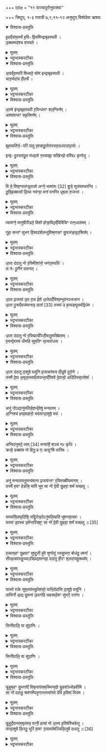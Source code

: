 +++
title = "११ याज्यापुरोनुवाक्याः"

+++
त्रिष्टुप्, १-३ गायत्री
७,९,११-१२ अनुष्टुप्
विश्वेदेवा ऋषयः
<details open><summary>विश्वास-प्रस्तुतिः</summary>

इ॒दव्ँवा॑मा॒स्ये॑ ह॒विᳶ प्रि॒यमि॑न्द्राबृहस्पती ।  
उ॒क्थम्मद॑श्च शस्यते ।
</details>

<details><summary>मूलम्</summary>

इ॒दव्ँवा॑मा॒स्ये॑ ह॒विᳶ प्रि॒यमि॑न्द्राबृहस्पती ।  
उ॒क्थम्मद॑श्च शस्यते ।
</details>

<details><summary>भट्टभास्करटीका</summary>

1अथ याज्याकाण्डं वैश्वदेवं 'यं कामयेत राजन्यमनपोब्धो जायेत वृत्रान् घ्नंश्चरेदिति तस्मा एतमैन्द्राबार्हस्पत्यं चरुं निर्वपेत्' इत्यस्य पुरोनुवाक्या - इदं वामिति गायत्री ॥ हे इन्द्राबृहस्पती वां युवयोरास्ये इदं प्रियं हविः आस्यस्थमेवेदं मन्तव्यम्, न यत्नसाध्यम् । यद्वा - इदं हविः युवयोरास्ये जुहोमीति शेषः । उक्थं शस्त्रं तदपि होत्रा शस्यते युवयोः प्रियम् । मदश्च मदहेतुश्च युवयोः । यद्वा - उक्थं शस्त्रं, मदः प्रतिगरः, तदुभयमपि युवयोः प्रियत्वात् शस्यते एव इदं हविरपि युवयोः प्रियत्वात् मया हूयते इति । यद्वा - उक्थं मदश्च शस्यते, यदर्थं स सोम एवेदं हविः । याभ्यां वोक्थं मदश्च शस्यते तयोर्युवयोरिदं हविरिति ॥
</details>

<details open><summary>विश्वास-प्रस्तुतिः</summary>

अ॒यव्ँवा॒म्परि॑ षिच्यते॒ सोम॑ इन्द्राबृहस्पती ।   
चारु॒र्मदा॑य पी॒तये᳚ ।
</details>

<details><summary>मूलम्</summary>

अ॒यव्ँवा॒म्परि॑ षिच्यते॒ सोम॑ इन्द्राबृहस्पती ।   
चारु॒र्मदा॑य पी॒तये᳚ ।
</details>

<details><summary>भट्टभास्करटीका</summary>

2अथ तत्रैव पुरोनुवाक्या विकल्प्यते - अयं वामिति गायत्री ॥ हे इन्द्राबृहस्पती अयं सोमः सोमसदृशं हविः चारुः दीप्तिमान् मदनसमर्थो वा । वां युवयोः मदाय मदार्थं पीतये पानाय परिषिच्यते सर्वतः पूर्यते । 'क्तिच्क्तौ च' इति क्तिच् ॥
</details>

<details open><summary>विश्वास-प्रस्तुतिः</summary>

अ॒स्मे इ॑न्द्राबृहस्पती र॒यिन्ध॑त्तꣳ शत॒ग्विन᳚म् ।   
अश्वा॑वन्तꣳ सह॒स्रिण᳚म् ।
</details>

<details><summary>मूलम्</summary>

अ॒स्मे इ॑न्द्राबृहस्पती र॒यिन्ध॑त्तꣳ शत॒ग्विन᳚म् ।   
अश्वा॑वन्तꣳ सह॒स्रिण᳚म् ।
</details>

<details><summary>भट्टभास्करटीका</summary>

3पुनश्च विकल्पः - अस्मे इति गायत्री ॥ हे इन्द्राबृहस्पते अस्मे अस्मभ्यम् । 'सुपां सुलुक्' इति शेआदेशः, 'शे' इति प्रगृह्यत्वम् । रयिं धनं धत्तं दत्तम् । रयिर्विशेष्यते - शतग्विनं शतसंख्याकानां बहूनां गवां समाहारश्शतगवं, 'गोरतद्धितलुकि' इति टच्समासान्तः, तद्वन्तं शतग्विनं, अकारलोपश्छान्दसः । अश्वावन्तं अश्वैस्तद्वन्तम् । 'मन्त्रे सोमाश्व' इति दीर्घत्वम् । कियद्भिरश्वैस्तद्वन्तम्? सहस्रिणं सहस्रसङ्ख्यैः गोभ्योपि बहुतरैरश्वैः अन्यैर्वा गजादिभिस्तद्वन्तम् । ईदृशं रयिं अस्मभ्यं धत्तं अस्मामु स्थापयतम् ॥
</details>

<details open><summary>विश्वास-प्रस्तुतिः</summary>

बृह॒स्पति॑र्न॒ᳶ परि॑ पातु प॒श्चादु॒तोत्त॑रस्मा॒दध॑रादघा॒योः ।  

इन्द्र॑ᳶ पु॒रस्ता॑दु॒त म॑ध्य॒तो न॒स्सखा॒ सखि॑भ्यो॒ वरि॑वᳵ कृणोतु ।  
</details>

<details><summary>मूलम्</summary>

बृह॒स्पति॑र्न॒ᳶ परि॑ पातु प॒श्चादु॒तोत्त॑रस्मा॒दध॑रादघा॒योः ।  

इन्द्र॑ᳶ पु॒रस्ता॑दु॒त म॑ध्य॒तो न॒स्सखा॒ सखि॑भ्यो॒ वरि॑वᳵ कृणोतु ।  
</details>

<details><summary>भट्टभास्करटीका</summary>

4अथ याज्या - बृहस्पतिर्न इति त्रिष्टुप् ॥ बृहस्पतिः नः अस्मान् परिपातु सर्वैः प्रकारैः रक्षतु । पश्चादपरस्यां दिशि अवस्थितात् अघायोः अघं पापं योस्मभ्यमिच्छति तस्मात् पुरुषान्नः पातु । 'छन्दसि परेच्छायामपि' इति क्यच्, 'न छन्दसि' इतीत्वाभावः । उत अपि च उत्तरस्मादुत्तरदिगवस्थितात् अघायोर्नः पातु । अधरात् दक्षिणदिगवस्थिताच्चाघायोर्नः पातु, भूगोळे दक्षिणस्याधरत्वात् । इन्द्रश्च नोस्मान्पुरस्तात्पूर्वतः पातु पूर्वस्यां दिश्यवस्थितात् अघायोः नः पातु । उत अपि च मध्यतः मध्यदिग्व्यवस्थिताच्च । किंच – सखा समानख्यानः सखिभ्यः समानख्यानेभ्यः यजमानेभ्यः वरिवः धनं कृणोतु ददातु । कः? आनन्तर्यादिन्द्रः ॥
</details>

<details open><summary>विश्वास-प्रस्तुतिः</summary>

वि ते॒ विष्व॒ग्वात॑जूतासो अग्ने॒ भामा॑सः [32]  शु॒चे॒ शुच॑यश्चरन्ति ।  
तु॒वि॒म्र॒ख्षासो॑ दि॒व्या नव॑ग्वा॒ वना॑ वनन्ति धृष॒ता रु॒जन्तः॑ ।
</details>

<details><summary>मूलम्</summary>

वि ते॒ विष्व॒ग्वात॑जूतासो अग्ने॒ भामा॑सः [32]  शु॒चे॒ शुच॑यश्चरन्ति ।  
तु॒वि॒म्र॒ख्षासो॑ दि॒व्या नव॑ग्वा॒ वना॑ वनन्ति धृष॒ता रु॒जन्तः॑ ।
</details>

<details><summary>भट्टभास्करटीका</summary>

5'मेध्या च वा एतस्यामेध्या च तनुवौ संसृज्येते । यस्याहिताग्नेरन्यैरग्निभिरग्नयस्संसृज्यन्ते । अग्नये विविचये पुरोडाशमष्टाकपालं निर्वपेत्' इत्यस्य पुरोनुवाक्या - वि ते इति त्रिष्टुप् ॥ हे अग्ने ते तव विष्वक् नानागतिः वातजूतासः वातेन जूताः प्रेरिताः वातजूतासः । जु इति सौत्रो धातुः, जुवः कर्मणि निष्ठायां छान्दसं दीर्घत्वम्, 'आज्जसेरसुक्', तृतीया कर्मणि' इति पूर्वपदप्रकृतिस्वरत्वम् । यद्वा - वातस्येव जूतं वेगो येषामिति वातजूतासः । भामासः भासनशीलाः क्रूररूपा वा हे शुचे दीप्त शुचयः दीप्तयः तव विचरन्ति विष्वग्गमनाः ।   
किंच – तुविम्रक्षासः बहुशूद्धयः बहूनां वा शोधनाः । मृजेरौणादिके सप्रत्यये अमागमः, पूर्ववदसुक् । सेचनार्थात्स एव प्रत्ययः, अमागमश्च, बहुसेचकाः वृष्ट्या बहुविकारत्वादवग्रहश्च बहुव्रीहित्वे त्रिचक्रादित्वादुत्तरपदानोदात्तत्वम् । दिव्याः दिवमर्हतीति दण्डादिभ्यो यत् । नवग्वाः नवगतयः नित्याभिनवाः । अनवग्रह एव । गमेः क्विप्, 'ऊङ्च गमादीनामिति वक्तव्यम्' इत्यूकारः, जसि छान्दसं दीर्घत्वम् । वना वनानि उदकानि वनन्ति संभवन्ति धृषता धर्षणेन प्रसहनेन रुजन्तः वैगुण्यं भजन्तः । तया समृद्ध्या वृष्टिमुत्पादयन्तु तव शुचय इति ॥
</details>

<details open><summary>विश्वास-प्रस्तुतिः</summary>

त्वाम॑ग्ने॒ मानु॑षीरीडते॒ विशो॑ होत्रा॒विद॒व्ँविवि॑चिꣳ रत्न॒धात॑मम् ।  

गुहा॒ सन्तꣳ॑ सुभग वि॒श्वद॑र्शतन्तुविष्म॒णसꣳ॑ सु॒यज॑ङ्घृत॒श्रिय᳚म् ।
</details>

<details><summary>मूलम्</summary>

त्वाम॑ग्ने॒ मानु॑षीरीडते॒ विशो॑ होत्रा॒विद॒व्ँविवि॑चिꣳ रत्न॒धात॑मम् ।  

गुहा॒ सन्तꣳ॑ सुभग वि॒श्वद॑र्शतन्तुविष्म॒णसꣳ॑ सु॒यज॑ङ्घृत॒श्रिय᳚म् ।
</details>

<details><summary>भट्टभास्करटीका</summary>

6अथ याज्या - त्वामग्ने मानुषीरिति त्रिष्टुप् ॥ हे अग्ने त्वां मानुषीः मनुष्याः विशः प्रजाः ईडते स्तुवन्ति । 'मनोर्जातौ' इत्यञ्, 'टिड्ढाणञ्' इत्यादिना ङीप्, 'वा छन्दसि' इति पूर्वसवर्णदीर्घत्वम् । होत्राविदं वाग्विशेषज्ञं विविचिं विवेचकं मिश्रितानां शोधकम् । विपूर्वाद्विचेः 'इक्कृष्यादिभ्यः' इतीक् । रत्नधातमं रमणीयानां धनानां धातृतमं दातृतमं गुहा गुहायां सन्तं गुह्यम् । सप्तम्या आकारः । हे सुभग सर्वस्य प्रिय । यद्वा - शोभनधन विश्वदर्शतं विश्वस्य दर्शयितारं, विश्वं दर्शनमस्येति बहुव्रीहिः । तुविष्मणसं प्रवृद्धमनसं, महाबलमित्येके, बहूनां मन्तारमित्यन्ये । छान्दसस्सुट्, णत्वं च, बहुव्रीहित्वे त्वन्तोदात्तत्वं त्रिचक्रादित्वाद्द्रष्टव्यम् बहुविकारत्वादनवग्रहः । सुयजं सुष्ठु यष्टारं वैगुण्यापनोदनं घृतश्रियं घृतस्य श्रयितारम् । 'क्विब्वचि' इत्यादिना क्विप्दीर्घौ । ईदृशं त्वामीडते प्रजाः । त्वं च अभिप्रेतैर्योजय सर्वतोस्मदभिप्रेतमपि साधयसि ॥
</details>

<details open><summary>विश्वास-प्रस्तुतिः</summary>

धा॒ता द॑दातु नो र॒यिमीशा॑नो॒ जग॑त॒स्पतिः॑ ।  
स न॑ᳶ पू॒र्णेन॑ वावनत् ।
</details>

<details><summary>मूलम्</summary>

धा॒ता द॑दातु नो र॒यिमीशा॑नो॒ जग॑त॒स्पतिः॑ ।  
स न॑ᳶ पू॒र्णेन॑ वावनत् ।
</details>

<details><summary>भट्टभास्करटीका</summary>

7सन्ति देविकाहवींषि 'धात्रे पुरोडाशं द्वादशकपालं निर्वपति' , 'देविका निर्वपेत्प्रजाकामः' इति च विहितानि । तत्र धातुः पुरोनुवाक्या - धातेति गायत्री ॥ धाता विश्वस्य धारयिता नोस्मभ्यं धनं ददातु । ईशानः सर्वार्थसाधनशक्तः । अनुदात्तेत्त्वाल्लसार्वधातुकानुदात्तत्वम् । जगतः पतिः पालयिता । 'षष्ठ्याः पतिपुत्र' इति सत्वम् । किञ्च - स देवोस्मान् पूर्णेन पूरणाय वावनत् संभजताम्, अत्यर्थं परिगृह्णात्वस्मानिति । यद्वा - पूर्णेन आप्यायितेन नोस्मान्योजयतु । वनतेर्लेटि शपः श्लुः, लेटोडागमः, तुजादित्वादभ्यासस्य दीर्घत्वम् ॥
</details>

<details open><summary>विश्वास-प्रस्तुतिः</summary>

धा॒ता प्र॒जाया॑ उ॒त रा॒य ई॑शे धा॒तेदव्ँविश्व॒म्भुव॑नञ्जजान ।   
धा॒ता पु॒त्रय्ँयज॑मानाय॒ दाता᳚ [33] तस्मा॑ उ ह॒व्यङ्घृ॒तव॑द्विधेम ।
</details>

<details><summary>मूलम्</summary>

धा॒ता प्र॒जाया॑ उ॒त रा॒य ई॑शे धा॒तेदव्ँविश्व॒म्भुव॑नञ्जजान ।   
धा॒ता पु॒त्रय्ँयज॑मानाय॒ दाता᳚ [33] तस्मा॑ उ ह॒व्यङ्घृ॒तव॑द्विधेम ।
</details>

<details><summary>भट्टभास्करटीका</summary>

8याज्या - धाता प्रजाया इति त्रिष्टुप् ॥ धाता प्रजायाः पुत्रादेः उत अपि च रायो धनस्य च ईशे ईष्टे । 'लोपस्त आत्मनेपदेषु' इति तलोपः । इद विश्वं भुवनं भूतजातं धाता जनान जनयामास । ण्यन्ताल्लिटि 'बहुलमन्यत्रापि' इति णिलुक् । धातेव पुत्रं यजमानाय दाता ताच्छील्येन ददाति । तस्मा उ तस्मा एव देवाय हव्यमिदं घृतवत् घृतयुक्तं विधेम दद्मः । विध विधाने, तौदादिकः ॥
</details>

<details open><summary>विश्वास-प्रस्तुतिः</summary>

धा॒ता द॑दातु नो र॒यिम्प्राची᳚ञ्जी॒वातु॒मख्षि॑ताम् ।  
व॒यन्दे॒वस्य॑ धीमहि सुम॒तिꣳ स॒त्यरा॑धसः ।
</details>

<details><summary>मूलम्</summary>

धा॒ता द॑दातु नो र॒यिम्प्राची᳚ञ्जी॒वातु॒मख्षि॑ताम् ।  
व॒यन्दे॒वस्य॑ धीमहि सुम॒तिꣳ स॒त्यरा॑धसः ।
</details>

<details><summary>भट्टभास्करटीका</summary>

9तत्रैव याज्यानुवाक्ये विकल्प्येते - धातेत्यनुष्टुप् ॥ धाता ददातु नो रयिम् । गतम् । प्राचीं प्रकृष्टगमनां अनुगुणां जीवातुं जीवनार्थं जीवनाय पर्याप्तम् । जीवेरातुप्रत्ययः । अक्षितां अक्षीणां, ततश्च तेनैव धनेन वयं देवस्य सवितुः सत्यराधसः सत्यधनस्य सुमतिं शोभनमतिं, कम्? यागम् । धीमहि धारयामः तं यजेमहीत्यर्थः । धीङ् आधारे, शपो लुक् । यद्वा - देवस्य धातुः कल्याणीं मतिं तद्विषयां कल्याणीं बुद्धिं तां धीमहि कुर्मः ॥
</details>

<details open><summary>विश्वास-प्रस्तुतिः</summary>

धा॒ता द॑दातु दा॒शुषे॒ वसू॑नि प्र॒जाका॑माय मी॒ढुषे॑ दुरो॒णे ।    
तस्मै॑ दे॒वा अ॒मृता॒स्सव्ँव्य॑यन्ता॒व्ँविश्वे॑ दे॒वासो॒ अदि॑तिस्स॒जोषाः᳚ ।
</details>

<details><summary>मूलम्</summary>

धा॒ता द॑दातु दा॒शुषे॒ वसू॑नि प्र॒जाका॑माय मी॒ढुषे॑ दुरो॒णे ।    
तस्मै॑ दे॒वा अ॒मृता॒स्सव्ँव्य॑यन्ता॒व्ँविश्वे॑ दे॒वासो॒ अदि॑तिस्स॒जोषाः᳚ ।
</details>

<details><summary>भट्टभास्करटीका</summary>

10याज्या - धातेति त्रिष्टुप् ॥ धाता हवींषि दाशुषे हविर्दत्तवते यजमानाय वसूनि धनानि प्रजार्थानि ददातु प्रजाकामाय प्रजानां कामयमानाय । 'शीलिकामि' इत्यादिना णः, पूर्वपदप्रकृतिस्वरत्वं च । मीढुषे मेहनसमर्थाय दुरोणे दुःखेनापयितव्ये गृहे वर्तमानाय गृहस्थाय । यद्वा - दुरोणे यज्ञगृहे मीढुषे हविस्सिक्तवते तस्मै देवा अमृता अमरणाः संव्ययन्तां संहत्य वसूनि ददातु, विश्वेदेवाश्च गणाः सजोषाः, अदितिश्च सजोषा समानप्रीतिः । 'परादिश्छन्दसि' इत्युत्तरपदाद्युदात्तत्वम् ॥
</details>

<details open><summary>विश्वास-प्रस्तुतिः</summary>

अनु॑ नो॒ऽद्यानु॑मतिर्य॒ज्ञन्दे॒वेषु॑ मन्यताम् ।  
अ॒ग्निश्च॑ हव्य॒वाह॑नो॒ भव॑तान्दा॒शुषे॒ मयः॑ ।
</details>

<details><summary>मूलम्</summary>

अनु॑ नो॒ऽद्यानु॑मतिर्य॒ज्ञन्दे॒वेषु॑ मन्यताम् ।  
अ॒ग्निश्च॑ हव्य॒वाह॑नो॒ भव॑तान्दा॒शुषे॒ मयः॑ ।
</details>

<details><summary>भट्टभास्करटीका</summary>

11अनुमतेः पुरोनुवाक्या - अनु न इत्यनुष्टुप् ॥ नोस्माकमिमं यज्ञं अनुमतिर्देवी अद्येदानीं देवेषु अनुमन्यतां देवान् प्रापयतु देवनिमित्तं वा अनुजानातु । ऊनचन्द्रा पौर्णमासी अनुमतिः । अग्निश्च हव्यवाहनः हविषां वोढा देवेष्वनुमन्यतामित्येव । 'हव्येनन्तः पादम्' इति ञ्युट्, किंच - तौ अनुमतिहव्यवाहनौ दाशुषे हविर्दत्तवते अस्मै यजमानाय मयः सुखहेतुः भवताम् ॥
</details>

<details open><summary>विश्वास-प्रस्तुतिः</summary>

अन्विद॑नुमते॒ त्वम् [34]  मन्या॑सै॒ शञ्च॑ नᳵ कृधि ।  
क्रत्वे॒ दख्षा॑य नो हिनु॒ प्र ण॒ आयूꣳ॑षि तारिषः ।
</details>

<details><summary>मूलम्</summary>

अन्विद॑नुमते॒ त्वम् [34]  मन्या॑सै॒ शञ्च॑ नᳵ कृधि ।  
क्रत्वे॒ दख्षा॑य नो हिनु॒ प्र ण॒ आयूꣳ॑षि तारिषः ।
</details>

<details><summary>भट्टभास्करटीका</summary>

12याज्या - अन्वित्यनुष्टुप् ॥ अनुमते त्वं मन्यासै अनुमन्यस्व लोटि 'वैतोन्यत्र' इत्यैकारः । किंच - नोस्माकं शं सुखं च कृधि कुरु । करोतेर्लोटि शपो लुक्, 'श्रुशृणुकृवृभ्यः' इति धिभावः । किं पुनरनुमन्तव्यमित्याह - क्रत्वे क्रतवे यागाय प्रत्ययाय वा दक्षाय समर्थाय शीघ्रकरणाय क्रत्वर्थं वा यद्दक्षमन्नं तदर्थं नः अस्मान् हिनु प्रेरय । 'जसादिषु वा वचनम् प्राङ्णौ चङ्युपधायाः' इति दीर्घं ङितीति गुणो न प्रवर्तते । तदर्थं चास्माकं आयूंषि प्रतारिषः प्रवर्तय । तरतेर्ण्यान्ताल्लेटि 'सिब्बहुलं लेटि' इति सिप् 'लेटोडाटौ' इत्यडागमः, 'उपसर्गाद्बहुलम्' इति नसो णत्वम् ॥
</details>

<details open><summary>विश्वास-प्रस्तुतिः</summary>

अनु॑ मन्यतामनु॒मन्य॑माना प्र॒जाव॑न्तꣳ र॒यिमख्षी॑यमाणम् ।   
तस्यै॑ व॒यꣳ हेड॑सि॒ मापि॑ भूम॒ सा नो॑ दे॒वी सु॒हवा॒ शर्म॑ यच्छतु ।
</details>

<details><summary>मूलम्</summary>

अनु॑ मन्यतामनु॒मन्य॑माना प्र॒जाव॑न्तꣳ र॒यिमख्षी॑यमाणम् ।   
तस्यै॑ व॒यꣳ हेड॑सि॒ मापि॑ भूम॒ सा नो॑ दे॒वी सु॒हवा॒ शर्म॑ यच्छतु ।
</details>

<details><summary>भट्टभास्करटीका</summary>

13अथ विकल्पार्थे अनुमन्यतामिति त्रिष्टुप् ॥ अनुमन्यमाना अनुमतिर्देवी संगत्या रयिमनुमन्यताम् । कीदृशम्? प्रजावन्तं प्रजायुक्तं अक्षीयमाणं च । किंच - तस्यै तस्या अनुमतिदेव्याः हेडसि क्रोधेऽपि मा भूम, किन्तु अनुग्रह एव भूयास्म । सा च देवी नोस्मभ्यं शर्म सुखं यच्छतु ददातु सुहवा स्वाह्वाना । 'बहुलं छन्दसि' इति प्रागेव प्रत्ययोत्पत्तेस्संप्रसारणे कृते आकारान्तत्वाभावात्तलेव प्रवर्तते ॥
</details>

<details open><summary>विश्वास-प्रस्तुतिः</summary>

यस्या॑मि॒दम्प्र॒दिशि॒ यद्वि॒रोच॒तेऽनु॑मति॒म्प्रति॑ भूषन्त्या॒यवः॑ ।  
यस्या॑ उ॒पस्थ॑ उ॒र्व॑न्तरि॑ख्ष॒ꣳ॒ सा नो॑ दे॒वी सु॒हवा॒ शर्म॑ यच्छतु ॥ [35]  
</details>

<details><summary>मूलम्</summary>

यस्या॑मि॒दम्प्र॒दिशि॒ यद्वि॒रोच॒तेऽनु॑मति॒म्प्रति॑ भूषन्त्या॒यवः॑ ।  
यस्या॑ उ॒पस्थ॑ उ॒र्व॑न्तरि॑ख्ष॒ꣳ॒ सा नो॑ दे॒वी सु॒हवा॒ शर्म॑ यच्छतु ॥ [35]  
</details>

<details><summary>भट्टभास्करटीका</summary>

14[याज्या]यस्यामिति जगती ॥ यस्यां देव्यां [प्रदिशि प्रकर्षेण दिशन्त्यामाज्ञापयन्त्यां] यद्विरोचते विविधं भासते जगदिदं विश्वं आज्ञाविधेयं वर्तते इति । किंच – यामनुमतिं अनुमन्यमानां, भावो लक्ष्यते मद्भावे भावात्, अभावे चाभावात् । किंच - यस्या उपस्थः तत्स्थानीयं उर्वन्तरिक्षं महदिदमाकाशं विश्वं व्याप्य स्थितत्वात् । सा नः इति । गतम् ॥
</details>

<details open><summary>विश्वास-प्रस्तुतिः</summary>

रा॒काम॒हꣳ सु॒हवाꣳ॑ सुष्टु॒ती हु॑वे शृ॒णोतु॑ नस्सु॒भगा॒ बोध॑तु॒ त्मना᳚ ।   
सीव्य॒त्वप॑स्सू॒च्याऽच्छि॑द्यमानया॒ ददा॑तु वी॒रꣳ श॒तदा॑यमु॒क्थ्य᳚म् ।  
</details>

<details><summary>मूलम्</summary>

रा॒काम॒हꣳ सु॒हवाꣳ॑ सुष्टु॒ती हु॑वे शृ॒णोतु॑ नस्सु॒भगा॒ बोध॑तु॒ त्मना᳚ ।   
सीव्य॒त्वप॑स्सू॒च्याऽच्छि॑द्यमानया॒ ददा॑तु वी॒रꣳ श॒तदा॑यमु॒क्थ्य᳚म् ।  
</details>

<details><summary>भट्टभास्करटीका</summary>

15राकायाः पुरोनुवाक्या - राकामिति जगती ॥ संपूर्णचन्द्रा पौर्णमासी राका, राकां देवीं सुहवां स्वाह्वानां आह्वानप्रयोजनकारिणीं सुष्टुती शोभनया स्तुत्या अहं हुवे आह्वयामि । पूर्ववच्छपो लुक्, संप्रसारणं च । सुष्टुतिशब्दात्तृतीयैकवचनस्य 'सुपां सुलुक्' इति पूर्वसवर्ण ईकारः, 'मन्क्तिन् व्याख्यान' इत्युत्तरपदान्तोदात्तत्वम् । सा च सुभगा सुज्ञानादिका नोस्माकं शृणोतु, आह्वानं श्रुत्वा च बोधतु बुध्यतामस्मदभिप्रायं त्मना आत्मना स्वयमेव । 'मन्त्रेष्वाङ्यदेः' इति लोपः । बुद्ध्वा च अपः कर्म प्रजननाख्यं अस्मदभिप्रेतं सूच्या सूचीस्थानीयया अनुग्रहबुद्ध्या अच्छिद्यमानया अविल्छिन्नया सीव्यतु सन्तनोतु यथा वस्त्रादिकं सूच्या स्यूतं चिरं तिष्ठति, एवमिदं करोतु । तथा च कृत्वा वीरं विक्रान्तं पुत्रं शतदायं बहुधनं उक्थ्यं कर्मभिः प्रशस्यं स्तोत्रार्हं ददातु ॥
</details>

<details open><summary>विश्वास-प्रस्तुतिः</summary>

यास्ते॑ राके सुम॒तय॑स्सु॒पेश॑सो॒ याभि॒र्ददा॑सि दा॒शुषे॒ वसू॑नि ।   
ताभि॑र्नो अ॒द्य सु॒मना॑ उ॒पाग॑हि सहस्रपो॒षꣳ सु॑भगे॒ ररा॑णा ।   
</details>

<details><summary>मूलम्</summary>

यास्ते॑ राके सुम॒तय॑स्सु॒पेश॑सो॒ याभि॒र्ददा॑सि दा॒शुषे॒ वसू॑नि ।   
ताभि॑र्नो अ॒द्य सु॒मना॑ उ॒पाग॑हि सहस्रपो॒षꣳ सु॑भगे॒ ररा॑णा ।   
</details>

<details><summary>भट्टभास्करटीका</summary>

16याज्या - यास्ते इति जगती ॥ हे राके देवि यास्ते तव सुमतयः शोभनबुद्धयः अनुग्रहात्मिकाः सुपेशसः सुरूपाः शोभनविषया वा । 'मन्क्तिन्व्याख्यान' इत्यादिना पुर्वत्रोत्तरपदान्तोदात्तत्वम् । उत्तरत्र 'सोर्मनसी' इत्युत्तरपदाद्युदात्तत्वम् । याभिर्मतिभिः दाशुषे हविर्दत्तवते यजमानाय वसूनि धनानि ददासि ताभिर्मतिभिः उपलक्षिता तथाभूतसंकल्पा नोस्मान् अद्येदानीं सुमना भूत्वा उपागहि उपागच्छ । व्यत्ययेन शपो लुक् । सहस्रपोषं बहुनो धनस्य पुष्टिं रराणा ददती उपागच्छतीति । रातेर्व्यत्ययेन आत्मनेपदम् । शपः श्लुः । हे सुभगे कल्याणधनप्रापिणि ॥
</details>

<details open><summary>विश्वास-प्रस्तुतिः</summary>

सिनी॑वालि॒ या सु॑पा॒णिः ।
</details>

<details><summary>मूलम्</summary>

सिनी॑वालि॒ या सु॑पा॒णिः ।
</details>

<details><summary>भट्टभास्करटीका</summary>

17सिनीवाल्याः पुरोनुवाक्या याज्या च - सिनीवालि या सुपाणिरित्युभे अनुष्टुभौ प्रतीकग्रहणं चेदम् ॥ सिनीवालि पृथुष्टुके पृथुजघने या त्वं देवानामसि स्वसा सहोत्पन्नाऽसि । सा त्वमिदमाहुतं हव्यं जुषस्व । हे देवि प्रजां चास्मभ्यं दिदिढ्ढि उपचितां कुरु ॥
</details>

<details open><summary>विश्वास-प्रस्तुतिः</summary>

सिनी॑वालि॒ या सु॑पा॒णिः ।
</details>

<details><summary>मूलम्</summary>

सिनी॑वालि॒ या सु॑पा॒णिः ।
</details>

<details><summary>भट्टभास्करटीका</summary>

18अथ द्वितीया - या सुपाणिः शोभनहस्ता स्वङ्गुरिः शोभनाङ्गुळिः सुषूमा शोभनप्रसूतिः बहुसूवरी बहूनामपत्यानां सवित्री । तस्यै विश्पत्नियै विशां पालयित्र्यै सिनीवाल्यै हविर्जुहोतनेति ॥
</details>

<details open><summary>विश्वास-प्रस्तुतिः</summary>

कु॒हूम॒हꣳ सु॒भगा᳚व्ँ विद्म॒नाप॑सम॒स्मिन्य॒ज्ञे सु॒हवा᳚ञ्जोहवीमि ।  
सा नो॑ ददातु॒ श्रव॑णम्पितृ॒णान्तस्या᳚स्ते देवि ह॒विषा॑ विधेम ।
</details>

<details><summary>मूलम्</summary>

कु॒हूम॒हꣳ सु॒भगा᳚व्ँ विद्म॒नाप॑सम॒स्मिन्य॒ज्ञे सु॒हवा᳚ञ्जोहवीमि ।  
सा नो॑ ददातु॒ श्रव॑णम्पितृ॒णान्तस्या᳚स्ते देवि ह॒विषा॑ विधेम ।
</details>

<details><summary>भट्टभास्करटीका</summary>

19कुह्वाः पुरोनुवाक्या - कुहूमहमिति त्रिष्टुप् ॥ नष्टचन्द्राऽमावास्या कुहूः, तां सुभगां शोभनधनादिकां विद्मनापसं विदितकर्माणं, वेदनं विद्मः, औणादिको मन्प्रत्ययः, तद्विद्मनं पामादिलक्षणो नप्रत्ययः, तादृशं अपः कर्म यस्या इति तादृशीं सुहवां स्वाह्वानां अस्मिन् यज्ञे जोहवीमि भृशमाह्वयामि, सा चाहूता अस्मभ्यं ददातु श्रवणं श्रुतिसुखं धनं यशो वा पितृणां पूर्वेषां संबन्धि पितृणां वा श्रुतिसुखं यथा भवति तया ददातु । इदानीं स्तुत्या अभिमुखीं देवतां प्रत्यक्षीकृत्याह - हे देवि कुहु तस्याः हविषा विधेम । 'क्रियाग्रहणं कर्तव्यम्' इति कर्मणः संप्रदानत्वाच्चतुर्थ्यर्थे षष्ठी । तादृग्गुणां त्वां हविषा परिचरेमेत्यर्थः ॥
</details>

<details open><summary>विश्वास-प्रस्तुतिः</summary>

कु॒हूर्दे॒वाना॑म॒मृत॑स्य॒ पत्नी॒ हव्या॑ नो अ॒स्य ह॒विष॑श्चिकेतु ।   
सन्दा॒शुषे॑ कि॒रतु॒ भूरि॑ वा॒मꣳ रा॒यस्पोष॑ञ्चिकि॒तुषे॑ दधातु ॥ [36]  
</details>

<details><summary>मूलम्</summary>

कु॒हूर्दे॒वाना॑म॒मृत॑स्य॒ पत्नी॒ हव्या॑ नो अ॒स्य ह॒विष॑श्चिकेतु ।   
सन्दा॒शुषे॑ कि॒रतु॒ भूरि॑ वा॒मꣳ रा॒यस्पोष॑ञ्चिकि॒तुषे॑ दधातु ॥ [36]  
</details>

<details><summary>भट्टभास्करटीका</summary>

20याज्या - कुहूरिति त्रिष्टुप् ॥ देवानाम्मध्ये कुहूर्देवी अमृतस्य अमृतत्वस्य उदकस्य वा पत्नी पालयित्री । यद्वा - देवानामिति सर्वविकारोपलक्षणम् । सर्वेषां भूतजातानां अमृतस्य पत्नी हव्या आह्वानार्हा । यत्प्रत्यये पूर्ववत्संप्रसारणत्वम् । तादृशी देवी नोस्माकं अस्य हविषः चरोः दीयमानस्य चिकेतु जानातु । ज्ञात्वा च दाशुषे हविर्दत्तवते यजमानाय भूरि भूयिष्ठं वामं वननीयं धनं संकिरतु ददातु । 'दाश्वान्' इति निपातः । रायस्पोषं तस्य धनस्य पुष्टिं चिकितुषे ज्ञातवते यजमानाय ददातु । कित ज्ञाने लिटः क्वसुः । रायः सत्वस्वरावुक्तौ ॥

 इति भट्टभास्करमिश्रविरचिते यजुर्वेदभाष्ये ज्ञानयज्ञाख्ये तृतीयकाण्डे तृतीयप्रपाठके एकादशोनुवाकः ॥
प्रपाठकश्च समाप्तः॥  

</details>